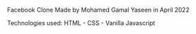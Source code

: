 Facebook Clone
Made by Mohamed Gamal Yaseen in April 2022 

Technologies used: HTML - CSS - Vanilla Javascript
